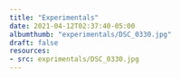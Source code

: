 ```yaml
---
title: "Experimentals"
date: 2021-04-12T02:37:40-05:00
albumthumb: "experimentals/DSC_0330.jpg"
draft: false
resources:
- src: exprimentals/DSC_0330.jpg
---
```


